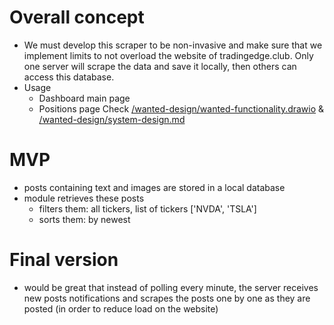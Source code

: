 # Overall concept

- We must develop this scraper to be non-invasive and make sure that we implement limits to not overload the website of tradingedge.club. Only one server will scrape the data and save it locally, then others can access this database.
- Usage
  - Dashboard main page
  - Positions page
    Check [/wanted-design/wanted-functionality.drawio](/wanted-design/wanted-functionality.drawio) & [/wanted-design/system-design.md](/wanted-design/system-design.md)

# MVP

- posts containing text and images are stored in a local database
- module retrieves these posts
  - filters them: all tickers, list of tickers ['NVDA', 'TSLA']
  - sorts them: by newest

# Final version

- would be great that instead of polling every minute, the server receives new posts notifications and scrapes the posts one by one as they are posted (in order to reduce load on the website)
